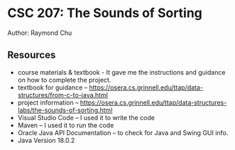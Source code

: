 # CSC 207: The Sounds of Sorting

Author: Raymond Chu

## Resources

* course materials & textbook - It gave me the instructions and guidance on how to complete the project. 
* textbook for guidance – https://osera.cs.grinnell.edu/ttap/data-structures/from-c-to-java.html
* project information – https://osera.cs.grinnell.edu/ttap/data-structures-labs/the-sounds-of-sorting.html
* Visual Studio Code – I used it to write the code
* Maven – I used it to run the code 
* Oracle Java API Documentation – to check for Java and Swing GUI info. 
* Java Version 18.0.2